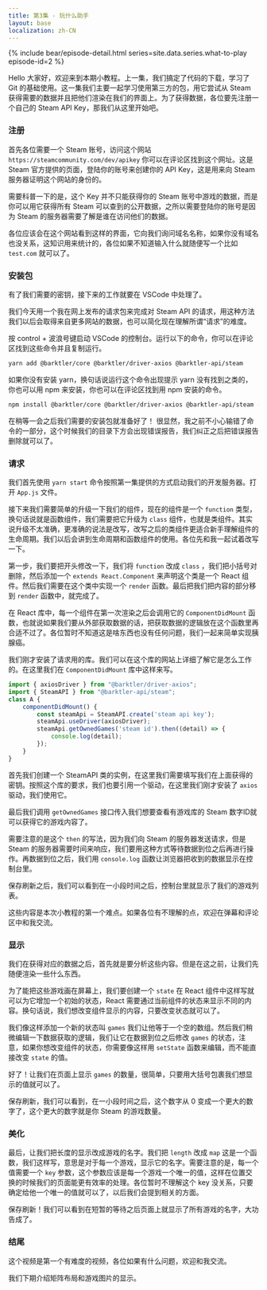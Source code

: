 ```yaml
---
title: 第3集 - 玩什么助手
layout: base
localization: zh-CN
---
```


{% include bear/episode-detail.html
    series=site.data.series.what-to-play
    episode-id=2
%}

Hello 大家好，欢迎来到本期小教程。上一集，我们搞定了代码的下载，学习了 Git 的基础使用。这一集我们主要一起学习使用第三方的包，用它尝试从 Steam 获得需要的数据并且把他们渲染在我们的界面上。为了获得数据，各位要先注册一个自己的 Steam API Key，那我们从这里开始吧。

### 注册

首先各位需要一个 Steam 账号，访问这个网站 `https://steamcommunity.com/dev/apikey` 你可以在评论区找到这个网址。这是 Steam 官方提供的页面，登陆你的账号来创建你的 API Key，这是用来向 Steam 服务器证明这个网站的身份的。

需要科普一下的是，这个 Key 并不只能获得你的 Steam 账号中游戏的数据，而是你可以用它获得所有 Steam 可以查到的公开数据，之所以需要登陆你的账号是因为 Steam 的服务器需要了解是谁在访问他们的数据。

各位应该会在这个网站看到这样的界面，它向我们询问域名名称，如果你没有域名也没关系，这知识用来统计的，各位如果不知道输入什么就随便写一个比如 `test.com` 就可以了。

### 安装包

有了我们需要的密钥，接下来的工作就要在 VSCode 中处理了。

我们今天用一个我在网上发布的请求包来完成对 Steam API 的请求，用这种方法我们以后会取得来自更多网站的数据，也可以简化现在理解所谓“请求”的难度。

按 control + 波浪号键启动 VSCode 的控制台。运行以下的命令，你可以在评论区找到这些命令并且复制运行。

```sh
yarn add @barktler/core @barktler/driver-axios @barktler-api/steam
```

如果你没有安装 yarn，换句话说运行这个命令出现提示 yarn 没有找到之类的，你也可以用 npm 来安装，你也可以在评论区找到用 npm 安装的命令。

```sh
npm install @barktler/core @barktler/driver-axios @barktler-api/steam --save
```

在稍等一会之后我们需要的安装包就准备好了！
很显然，我之前不小心输错了命令的一部分，这个时候我们的目录下方会出现错误报告，我们纠正之后把错误报告删除就可以了。

### 请求

我们首先使用 `yarn start` 命令按照第一集提供的方式启动我们的开发服务器。打开 `App.js` 文件。

接下来我们需要简单的升级一下我们的组件，现在的组件是一个 `function` 类型，换句话说就是函数组件，我们需要把它升级为 `class` 组件，也就是类组件。其实说升级不太准确，更准确的说法是改写，改写之后的类组件更适合新手理解组件的生命周期。我们以后会讲到生命周期和函数组件的使用。各位先和我一起试着改写一下。

第一步，我们要把开头修改一下，我们将 `function` 改成 `class` ，我们把小括号对删除，然后添加一个 `extends React.Component` 来声明这个类是一个 React 组件。然后我们需要在这个类中实现一个 `render` 函数。最后把我们把内容的部分移到 `render` 函数中，就完成了。

在 React 库中，每一个组件在第一次渲染之后会调用它的 `ComponentDidMount` 函数，也就说如果我们要从外部获取数据的话，把获取数据的逻辑放在这个函数里再合适不过了。各位暂时不知道这是啥东西也没有任何问题，我们一起来简单实现胰腺癌。

我们刚才安装了请求用的库。我们可以在这个库的网站上详细了解它是怎么工作的。在这里我们在 `ComponentDidMount` 库中这样来写。

```js
import { axiosDriver } from "@barktler/driver-axios";
import { SteamAPI } from "@barktler-api/steam";
class A {
    componentDidMount() {
        const steamApi = SteamAPI.create('steam api key');
        steamApi.useDriver(axiosDriver);
        steamApi.getOwnedGames('steam id').then((detail) => {
            console.log(detail);
        });
    }
}
```

首先我们创建一个 SteamAPI 类的实例，在这里我们需要填写我们在上面获得的密钥。按照这个库的要求，我们也要引用一个驱动，在这里我们刚才安装了 `axios` 驱动，我们使用它。

最后我们调用 `getOwnedGames` 接口传入我们想要查看有游戏库的 Steam 数字ID就可以获得它的游戏内容了。

需要注意的是这个 `then` 的写法，因为我们向 Steam 的服务器发送请求，但是 Steam 的服务器需要时间来响应，我们要用这种方式等待数据到位之后再进行操作。再数据到位之后，我们用 `console.log` 函数让浏览器把收到的数据显示在控制台里。

保存刷新之后，我们可以看到在一小段时间之后，控制台里就显示了我们的游戏列表。

这些内容是本次小教程的第一个难点。如果各位有不理解的点，欢迎在弹幕和评论区中和我交流。

### 显示

我们在获得对应的数据之后，首先就是要分析这些内容。但是在这之前，让我们先随便渲染一些什么东西。

为了能把这些游戏画在屏幕上，我们要创建一个 `state` 在 React 组件中这样写就可以为它增加一个初始的状态，React 需要通过当前组件的状态来显示不同的内容。换句话说，我们想改变组件显示的内容，只要改变状态就可以了。

我们像这样添加一个新的状态叫 `games` 我们让他等于一个空的数组。然后我们稍微编辑一下数据获取的逻辑，我们让它在数据到位之后修改 `games` 的状态，注意，如果你想改变组件的状态，你需要像这样用 `setState` 函数来编辑，而不能直接改变 `state` 的值。

好了！让我们在页面上显示 `games` 的数量，很简单，只要用大括号包裹我们想显示的值就可以了。

保存刷新，我们可以看到，在一小段时间之后，这个数字从 0 变成一个更大的数字了，这个更大的数字就是你 Steam 的游戏数量。

### 美化

最后，让我们把长度的显示改成游戏的名字。我们把 `length` 改成 `map` 这是一个函数，我们这样写，意思是对于每一个游戏，显示它的名字。需要注意的是，每一个值需要一个 `key` 参数，这个参数应该是每一个游戏一个唯一的值，这样在位置交换的时候我们的页面能更有效率的处理。各位暂时不理解这个 key 没关系，只要确定给他一个唯一的值就可以了，以后我们会提到相关的方面。

保存刷新！我们可以看到在短暂的等待之后页面上就显示了所有游戏的名字，大功告成了。

### 结尾

这个视频是第一个有难度的视频，各位如果有什么问题，欢迎和我交流。

我们下期介绍矩阵布局和游戏图片的显示。